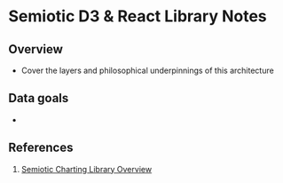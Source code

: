 # Semiotic D3 & React Library Notes

## Overview
- Cover the layers and philosophical underpinnings of this architecture


##  Data goals
- 

## References
[1]: https://emeeks.github.io/semiotic/#/semiotic/ "Semiotic Overview"

1. [Semiotic Charting Library Overview][1]

